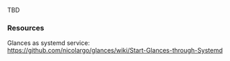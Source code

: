 TBD

### Resources

Glances as systemd service: https://github.com/nicolargo/glances/wiki/Start-Glances-through-Systemd
